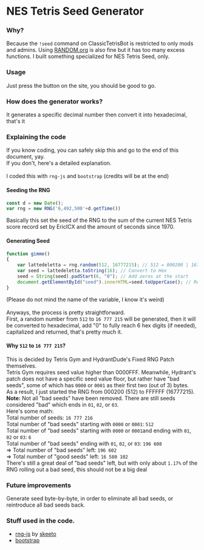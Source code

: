 # NES Tetris Seed Generator
### Why?
Because the `!seed` command on ClassicTetrisBot is restricted to only mods and admins. Using [RANDOM.org](https://www.random.org/) is also fine but it has too many excess functions. I built something specialized for NES Tetris Seed, only.
### Usage
Just press the button on the site, you should be good to go.
### How does the generator works?
It generates a specific decimal number then convert it into hexadecimal, that's it
### Explaining the code
If you know coding, you can safely skip this and go to the end of this document, yay. <br>
If you don't, here's a detailed explanation.
<br>
<br>
I coded this with `rng-js` and `bootstrap` (credits will be at the end) <br>
#### Seeding the RNG
``` javascript
const d = new Date();
var rng = new RNG('6,492,500'+d.getTime())
```
Basically this set the seed of the RNG to the sum of the current NES Tetris score record set by EricICX and the amount of seconds since 1970.
#### Generating Seed
``` javascript
function gimme()
{
    var lattedeletta = rng.random(512, 16777215); // 512 = 000200 | 16777215 = FFFFFF
    var seed = lattedeletta.toString(16); // Convert to Hex
    seed = String(seed).padStart(6, "0"); // Add zeros at the start
    document.getElementById("seed").innerHTML=seed.toUpperCase(); // Return seed
}  
```
(Please do not mind the name of the variable, I know it's weird) <br>           
Anyways, the process is pretty straightforward. <br>
First, a random number from `512` to `16 777 215` will be generated, then it will be converted to hexadecimal, add "0" to fully reach 6 hex digits (if needed), capitalized and returned, that's pretty much it.
#### Why `512` to `16 777 215`?
This is decided by Tetris Gym and HydrantDude's Fixed RNG Patch themselves. <br>
Tetris Gym requires seed value higher than 0000FFF. Meanwhile, Hydrant's patch does not have a specific seed value floor, but rather have "bad seeds", some of which has `0000` or `0001` as their first two (out of 3) bytes. <br>
As a result, I just started the RNG from 000200 (512) to FFFFFF (16777215). <br>
**Note:** Not all "bad seeds" have been removed. There are still seeds considered "bad" which ends in `01`, `02`, or `03`. <br>
Here's some math:<br>
Total number of seeds: `16 777 216` <br>
Total number of "bad seeds" starting with `0000` or `0001`: `512` <br>
Total number of "bad seeds" starting with `0000` or `0001`and ending with `01`, `02` or `03`: `6` <br>
Total number of "bad seeds" ending with `01`, `02`, or `03`: `196 608` <br>
=> Total number of "bad seeds" left: `196 602`<br>
=> Total number of "good seeds" left: `16 580 102` <br>
There's still a great deal of "bad seeds" left, but with only about `1.17%` of the RNG rolling out a bad seed, this should not be a big deal<br>
### Future improvements
Generate seed byte-by-byte, in order to eliminate all bad seeds, or reintroduce all bad seeds back.
### Stuff used in the code.
- [rng-js](https://github.com/skeeto/rng-js/tree/master) by [skeeto](https://github.com/skeeto)
- [bootstrap](https://getbootstrap.com/)